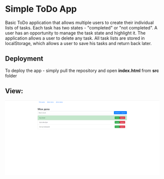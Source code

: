 # Simple ToDo App

Basic ToDo application that allows multiple users to create their individual lists of tasks. Each task has two states - "completed" or "not completed". A user has an opportunity to manage the task state and highlight it. The application allows a user to delete any task. All task lists are stored in localStorage, which allows a user to save his tasks and return back later.

## Deployment

To deploy the app - simply pull the repository and open **index.html** from **src** folder

## View:

![app-view](./screenshots/Main.png)
